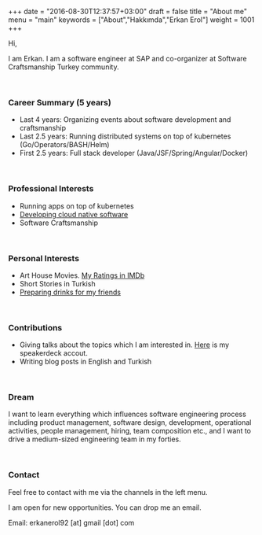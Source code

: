 +++
date = "2016-08-30T12:37:57+03:00"
draft = false
title = "About me"
menu = "main"
keywords = ["About","Hakkımda","Erkan Erol"]
weight = 1001
+++

Hi,

I am Erkan. I am a software engineer at SAP and co-organizer at Software Craftsmanship Turkey community. 

<!--more-->
<br>

### Career Summary (5 years)
  - Last 4 years: Organizing events about software development and craftsmanship
  - Last 2.5 years: Running distributed systems on top of kubernetes (Go/Operators/BASH/Helm)
  - First 2.5 years: Full stack developer (Java/JSF/Spring/Angular/Docker)


<br>

### Professional Interests
  - Running apps on top of kubernetes 
  - [Developing cloud native software](https://www.youtube.com/watch?v=ttg5QGv9Uvo&t=3253s)
  - Software Craftsmanship

<br>

### Personal Interests
  - Art House Movies. [My Ratings in IMDb](https://www.imdb.com/user/ur50587721/ratings)
  - Short Stories in Turkish
  - [Preparing drinks for my friends](https://twitter.com/erkan_erol_/status/1165292260927389696)

<br>

### Contributions
  - Giving talks about the topics which I am interested in. [Here](https://speakerdeck.com/erkanerol) is my speakerdeck accout.
  - Writing blog posts in English and Turkish

<br>

### Dream
I want to learn everything which influences software engineering process including product management, software design, development, operational activities, people management, hiring, team composition etc., and I want to drive a medium-sized engineering team in my forties.

<br>

### Contact

Feel free to contact with me via the channels in the left menu.

I am open for new opportunities. You can drop me an email.

Email: erkanerol92 [at] gmail [dot] com

